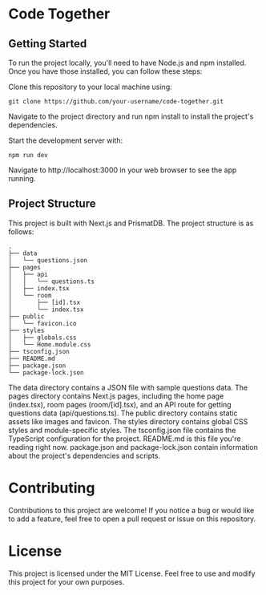# Code Together

## Getting Started
To run the project locally, you'll need to have Node.js and npm installed. Once you have those installed, you can follow these steps:

Clone this repository to your local machine using:

```
git clone https://github.com/your-username/code-together.git
```

Navigate to the project directory and run npm install to install the project's dependencies.

Start the development server with:

```
npm run dev
```

Navigate to http://localhost:3000 in your web browser to see the app running.

## Project Structure
This project is built with Next.js and PrismatDB. The project structure is as follows:

```
.
├── data
│   └── questions.json
├── pages
│   ├── api
│   │   └── questions.ts
│   ├── index.tsx
│   └── room
│       ├── [id].tsx
│       └── index.tsx
├── public
│   └── favicon.ico
├── styles
│   ├── globals.css
│   └── Home.module.css
├── tsconfig.json
├── README.md
├── package.json
└── package-lock.json
```

The data directory contains a JSON file with sample questions data.
The pages directory contains Next.js pages, including the home page (index.tsx), room pages (room/[id].tsx), and an API route for getting questions data (api/questions.ts).
The public directory contains static assets like images and favicon.
The styles directory contains global CSS styles and module-specific styles.
The tsconfig.json file contains the TypeScript configuration for the project.
README.md is this file you're reading right now.
package.json and package-lock.json contain information about the project's dependencies and scripts.

# Contributing
Contributions to this project are welcome! If you notice a bug or would like to add a feature, feel free to open a pull request or issue on this repository.

# License
This project is licensed under the MIT License. Feel free to use and modify this project for your own purposes.
